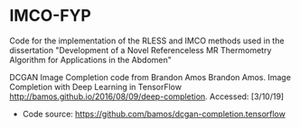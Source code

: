 # IMCO-FYP
Code for the implementation of the RLESS and IMCO methods used in the dissertation "Development of a Novel Referenceless MR Thermometry Algorithm for Applications in the Abdomen"

DCGAN Image Completion code from Brandon Amos 
  Brandon Amos. Image Completion with Deep Learning in TensorFlow
  http://bamos.github.io/2016/08/09/deep-completion.
  Accessed: [3/10/19]
  + Code source: https://github.com/bamos/dcgan-completion.tensorflow

